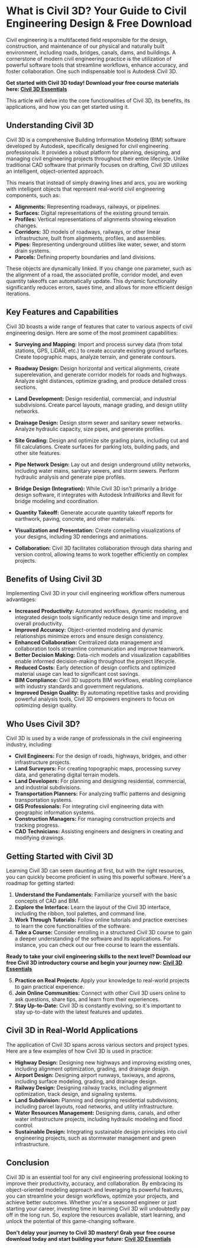 # What is Civil 3D? Your Guide to Civil Engineering Design & Free Download

Civil engineering is a multifaceted field responsible for the design, construction, and maintenance of our physical and naturally built environment, including roads, bridges, canals, dams, and buildings. A cornerstone of modern civil engineering practice is the utilization of powerful software tools that streamline workflows, enhance accuracy, and foster collaboration. One such indispensable tool is Autodesk Civil 3D.

**Get started with Civil 3D today! Download your free course materials here: [Civil 3D Essentials](https://udemywork.com/civil-3d)**

This article will delve into the core functionalities of Civil 3D, its benefits, its applications, and how you can get started using it.

## Understanding Civil 3D

Civil 3D is a comprehensive Building Information Modeling (BIM) software developed by Autodesk, specifically designed for civil engineering professionals. It provides a robust platform for planning, designing, and managing civil engineering projects throughout their entire lifecycle. Unlike traditional CAD software that primarily focuses on drafting, Civil 3D utilizes an intelligent, object-oriented approach.

This means that instead of simply drawing lines and arcs, you are working with intelligent objects that represent real-world civil engineering components, such as:

*   **Alignments:** Representing roadways, railways, or pipelines.
*   **Surfaces:** Digital representations of the existing ground terrain.
*   **Profiles:** Vertical representations of alignments showing elevation changes.
*   **Corridors:** 3D models of roadways, railways, or other linear infrastructure, built from alignments, profiles, and assemblies.
*   **Pipes:** Representing underground utilities like water, sewer, and storm drain systems.
*   **Parcels:** Defining property boundaries and land divisions.

These objects are dynamically linked.  If you change one parameter, such as the alignment of a road, the associated profile, corridor model, and even quantity takeoffs can automatically update. This dynamic functionality significantly reduces errors, saves time, and allows for more efficient design iterations.

## Key Features and Capabilities

Civil 3D boasts a wide range of features that cater to various aspects of civil engineering design. Here are some of the most prominent capabilities:

*   **Surveying and Mapping:**  Import and process survey data (from total stations, GPS, LiDAR, etc.) to create accurate existing ground surfaces. Create topographic maps, analyze terrain, and generate contours.

*   **Roadway Design:** Design horizontal and vertical alignments, create superelevation, and generate corridor models for roads and highways. Analyze sight distances, optimize grading, and produce detailed cross sections.

*   **Land Development:** Design residential, commercial, and industrial subdivisions. Create parcel layouts, manage grading, and design utility networks.

*   **Drainage Design:** Design storm sewer and sanitary sewer networks. Analyze hydraulic capacity, size pipes, and generate profiles.

*   **Site Grading:**  Design and optimize site grading plans, including cut and fill calculations. Create surfaces for parking lots, building pads, and other site features.

*   **Pipe Network Design:** Lay out and design underground utility networks, including water mains, sanitary sewers, and storm sewers.  Perform hydraulic analysis and generate pipe profiles.

*   **Bridge Design (Integration):** While Civil 3D isn't primarily a bridge design software, it integrates with Autodesk InfraWorks and Revit for bridge modeling and coordination.

*   **Quantity Takeoff:** Generate accurate quantity takeoff reports for earthwork, paving, concrete, and other materials.

*   **Visualization and Presentation:** Create compelling visualizations of your designs, including 3D renderings and animations.

*   **Collaboration:**  Civil 3D facilitates collaboration through data sharing and version control, allowing teams to work together efficiently on complex projects.

## Benefits of Using Civil 3D

Implementing Civil 3D in your civil engineering workflow offers numerous advantages:

*   **Increased Productivity:**  Automated workflows, dynamic modeling, and integrated design tools significantly reduce design time and improve overall productivity.
*   **Improved Accuracy:** Object-oriented modeling and dynamic relationships minimize errors and ensure design consistency.
*   **Enhanced Collaboration:**  Centralized data management and collaboration tools streamline communication and improve teamwork.
*   **Better Decision Making:**  Data-rich models and visualization capabilities enable informed decision-making throughout the project lifecycle.
*   **Reduced Costs:**  Early detection of design conflicts and optimized material usage can lead to significant cost savings.
*   **BIM Compliance:**  Civil 3D supports BIM workflows, enabling compliance with industry standards and government regulations.
*   **Improved Design Quality:**  By automating repetitive tasks and providing powerful analysis tools, Civil 3D empowers engineers to focus on optimizing design quality.

## Who Uses Civil 3D?

Civil 3D is used by a wide range of professionals in the civil engineering industry, including:

*   **Civil Engineers:**  For the design of roads, highways, bridges, and other infrastructure projects.
*   **Land Surveyors:**  For creating topographic maps, processing survey data, and generating digital terrain models.
*   **Land Developers:**  For planning and designing residential, commercial, and industrial subdivisions.
*   **Transportation Planners:**  For analyzing traffic patterns and designing transportation systems.
*   **GIS Professionals:**  For integrating civil engineering data with geographic information systems.
*   **Construction Managers:**  For managing construction projects and tracking progress.
*   **CAD Technicians:** Assisting engineers and designers in creating and modifying drawings.

## Getting Started with Civil 3D

Learning Civil 3D can seem daunting at first, but with the right resources, you can quickly become proficient in using this powerful software. Here's a roadmap for getting started:

1.  **Understand the Fundamentals:** Familiarize yourself with the basic concepts of CAD and BIM.
2.  **Explore the Interface:** Learn the layout of the Civil 3D interface, including the ribbon, tool palettes, and command line.
3.  **Work Through Tutorials:** Follow online tutorials and practice exercises to learn the core functionalities of the software.
4.  **Take a Course:** Consider enrolling in a structured Civil 3D course to gain a deeper understanding of the software and its applications.  For instance, you can check out our free course to learn the essentials.

**Ready to take your civil engineering skills to the next level?  Download our free Civil 3D introductory course and begin your journey now: [Civil 3D Essentials](https://udemywork.com/civil-3d)**

5.  **Practice on Real Projects:** Apply your knowledge to real-world projects to gain practical experience.
6.  **Join Online Communities:**  Connect with other Civil 3D users online to ask questions, share tips, and learn from their experiences.
7.  **Stay Up-to-Date:**  Civil 3D is constantly evolving, so it's important to stay up-to-date with the latest features and updates.

## Civil 3D in Real-World Applications

The application of Civil 3D spans across various sectors and project types. Here are a few examples of how Civil 3D is used in practice:

*   **Highway Design:**  Designing new highways and improving existing ones, including alignment optimization, grading, and drainage design.
*   **Airport Design:**  Designing airport runways, taxiways, and aprons, including surface modeling, grading, and drainage design.
*   **Railway Design:** Designing railway tracks, including alignment optimization, track design, and signaling systems.
*   **Land Subdivision:**  Planning and designing residential subdivisions, including parcel layouts, road networks, and utility infrastructure.
*   **Water Resources Management:**  Designing dams, canals, and other water infrastructure projects, including hydraulic modeling and flood control.
*   **Sustainable Design:**  Integrating sustainable design principles into civil engineering projects, such as stormwater management and green infrastructure.

## Conclusion

Civil 3D is an essential tool for any civil engineering professional looking to improve their productivity, accuracy, and collaboration. By embracing its object-oriented modeling approach and leveraging its powerful features, you can streamline your design workflows, optimize your projects, and achieve better outcomes.  Whether you're a seasoned engineer or just starting your career, investing time in learning Civil 3D will undoubtedly pay off in the long run. So, explore the resources available, start learning, and unlock the potential of this game-changing software.

**Don't delay your journey to Civil 3D mastery! Grab your free course download today and start building your future: [Civil 3D Essentials](https://udemywork.com/civil-3d)**
